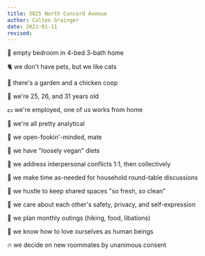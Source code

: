```yaml
---
title: 5825 North Concord Avenue
author: Colton Grainger
date: 2021-01-11
revised:
---
```


🏡 empty bedroom in 4-bed 3-bath home

🐈 we don't have pets, but we like cats

🐓 there's a garden and a chicken coop

🧙 we're 25, 26, and 31 years old

💵 we're employed, one of us works from home

👹 we're all pretty analytical

🧕 we open-fookin'-minded, mate

🥑 we have "loosely vegan" diets

🎯 we address interpersonal conflicts 1:1, then collectively

🥺 we make time as-needed for household round-table discussions

💯 we hustle to keep shared spaces "so fresh, so clean"

🦋 we care about each other's safety, privacy, and self-expression

🥳 we plan monthly outings (hiking, food, libations)

🤗 we know how to love ourselves as human beings

🔥 we decide on new roommates by unanimous consent
